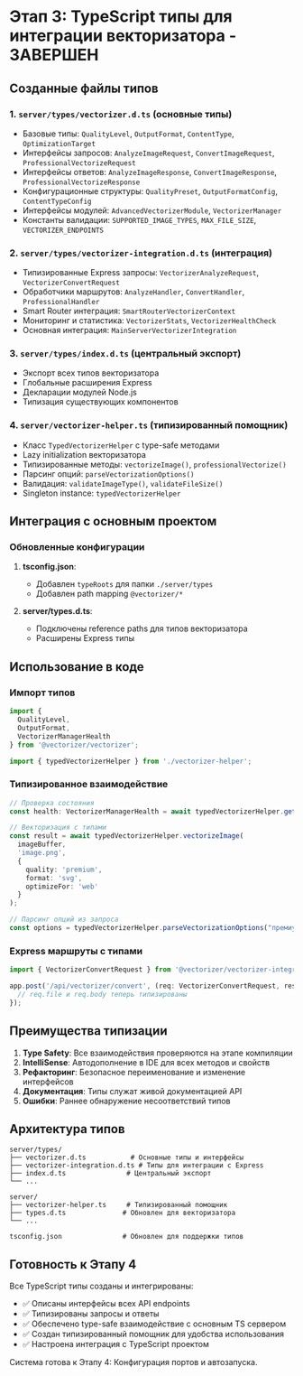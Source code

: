 # Этап 3: TypeScript типы для интеграции векторизатора - ЗАВЕРШЕН

## Созданные файлы типов

### 1. `server/types/vectorizer.d.ts` (основные типы)
- Базовые типы: `QualityLevel`, `OutputFormat`, `ContentType`, `OptimizationTarget`
- Интерфейсы запросов: `AnalyzeImageRequest`, `ConvertImageRequest`, `ProfessionalVectorizeRequest`
- Интерфейсы ответов: `AnalyzeImageResponse`, `ConvertImageResponse`, `ProfessionalVectorizeResponse`
- Конфигурационные структуры: `QualityPreset`, `OutputFormatConfig`, `ContentTypeConfig`
- Интерфейсы модулей: `AdvancedVectorizerModule`, `VectorizerManager`
- Константы валидации: `SUPPORTED_IMAGE_TYPES`, `MAX_FILE_SIZE`, `VECTORIZER_ENDPOINTS`

### 2. `server/types/vectorizer-integration.d.ts` (интеграция)
- Типизированные Express запросы: `VectorizerAnalyzeRequest`, `VectorizerConvertRequest`
- Обработчики маршрутов: `AnalyzeHandler`, `ConvertHandler`, `ProfessionalHandler`
- Smart Router интеграция: `SmartRouterVectorizerContext`
- Мониторинг и статистика: `VectorizerStats`, `VectorizerHealthCheck`
- Основная интеграция: `MainServerVectorizerIntegration`

### 3. `server/types/index.d.ts` (центральный экспорт)
- Экспорт всех типов векторизатора
- Глобальные расширения Express
- Декларации модулей Node.js
- Типизация существующих компонентов

### 4. `server/vectorizer-helper.ts` (типизированный помощник)
- Класс `TypedVectorizerHelper` с type-safe методами
- Lazy initialization векторизатора
- Типизированные методы: `vectorizeImage()`, `professionalVectorize()`
- Парсинг опций: `parseVectorizationOptions()`
- Валидация: `validateImageType()`, `validateFileSize()`
- Singleton instance: `typedVectorizerHelper`

## Интеграция с основным проектом

### Обновленные конфигурации
1. **tsconfig.json**:
   - Добавлен `typeRoots` для папки `./server/types`
   - Добавлен path mapping `@vectorizer/*`

2. **server/types.d.ts**:
   - Подключены reference paths для типов векторизатора
   - Расширены Express типы

## Использование в коде

### Импорт типов
```typescript
import { 
  QualityLevel, 
  OutputFormat, 
  VectorizerManagerHealth 
} from '@vectorizer/vectorizer';

import { typedVectorizerHelper } from './vectorizer-helper';
```

### Типизированное взаимодействие
```typescript
// Проверка состояния
const health: VectorizerManagerHealth = await typedVectorizerHelper.getVectorizerHealth();

// Векторизация с типами
const result = await typedVectorizerHelper.vectorizeImage(
  imageBuffer,
  'image.png',
  {
    quality: 'premium',
    format: 'svg',
    optimizeFor: 'web'
  }
);

// Парсинг опций из запроса
const options = typedVectorizerHelper.parseVectorizationOptions("премиум качество svg");
```

### Express маршруты с типами
```typescript
import { VectorizerConvertRequest } from '@vectorizer/vectorizer-integration';

app.post('/api/vectorizer/convert', (req: VectorizerConvertRequest, res) => {
  // req.file и req.body теперь типизированы
});
```

## Преимущества типизации

1. **Type Safety**: Все взаимодействия проверяются на этапе компиляции
2. **IntelliSense**: Автодополнение в IDE для всех методов и свойств
3. **Рефакторинг**: Безопасное переименование и изменение интерфейсов
4. **Документация**: Типы служат живой документацией API
5. **Ошибки**: Раннее обнаружение несоответствий типов

## Архитектура типов

```
server/types/
├── vectorizer.d.ts           # Основные типы и интерфейсы
├── vectorizer-integration.d.ts # Типы для интеграции с Express
├── index.d.ts               # Центральный экспорт
└── ...

server/
├── vectorizer-helper.ts     # Типизированный помощник
├── types.d.ts              # Обновлен для векторизатора
└── ...

tsconfig.json               # Обновлен для поддержки типов
```

## Готовность к Этапу 4

Все TypeScript типы созданы и интегрированы:
- ✅ Описаны интерфейсы всех API endpoints
- ✅ Типизированы запросы и ответы
- ✅ Обеспечено type-safe взаимодействие с основным TS сервером
- ✅ Создан типизированный помощник для удобства использования
- ✅ Настроена интеграция с TypeScript проектом

Система готова к Этапу 4: Конфигурация портов и автозапуска.